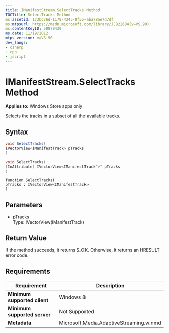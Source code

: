 ```yaml
---
title: IManifestStream.SelectTracks Method
TOCTitle: SelectTracks Method
ms:assetid: 173bc76d-1179-4345-8f55-aba78ae7d7df
ms:mtpsurl: https://msdn.microsoft.com/library/JJ822684(v=VS.90)
ms:contentKeyID: 50079439
ms.date: 11/19/2012
mtps_version: v=VS.90
dev_langs:
- csharp
- cpp
- jscript
---
```


# IManifestStream.SelectTracks Method

**Applies to:** Windows Store apps only

Selects the tracks in a subset of all the available tracks.

## Syntax

```csharp
void SelectTracks(
IVectorView<IManifestTrack> pTracks
)
```

```cpp
void SelectTracks(
[InAttribute] IVectorView<IManifestTrack^>^ pTracks
)
```

```jscript
function SelectTracks(
pTracks : IVectorView<IManifestTrack>
)
```

## Parameters

  - pTracks  
    Type: IVectorView(IManifestTrack)

## Return Value

If the method succeeds, it returns S\_OK. Otherwise, it returns an HRESULT error code.

## Requirements

|Requirement|Description|
|--- |--- |
|**Minimum supported client**|Windows 8|
|**Minimum supported server**|Not Supported|
|**Metadata**|Microsoft.Media.AdaptiveStreaming.winmd|
